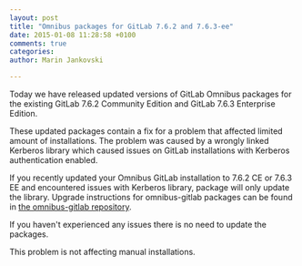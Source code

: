 ```yaml
---
layout: post
title: "Omnibus packages for GitLab 7.6.2 and 7.6.3-ee"
date: 2015-01-08 11:28:58 +0100
comments: true
categories:
author: Marin Jankovski

---
```


Today we have released updated versions of GitLab Omnibus packages for the existing GitLab 7.6.2 Community Edition and GitLab 7.6.3
Enterprise Edition.

<!-- more -->

These updated packages contain a fix for a problem that affected limited amount of installations.
The problem was caused by a wrongly linked Kerberos library which caused issues on GitLab installations with Kerberos authentication enabled.


If you recently updated your Omnibus GitLab installation to 7.6.2 CE or 7.6.3 EE and encountered issues with Kerberos library, package will only update the library. Upgrade instructions for omnibus-gitlab packages can be found in [the omnibus-gitlab repository](https://gitlab.com/gitlab-org/omnibus-gitlab/blob/master/doc/update.md).

If you haven't experienced any issues there is no need to update the packages.

This problem is not affecting manual installations.

